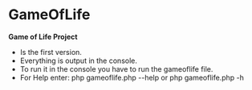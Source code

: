 # GameOfLife
**Game of Life Project**

+ Is the first version. 
+ Everything is output in the console. 
+ To run it in the console you have to run the gameoflife file.
+ For Help enter: php gameoflife.php --help or php gameoflife.php -h
